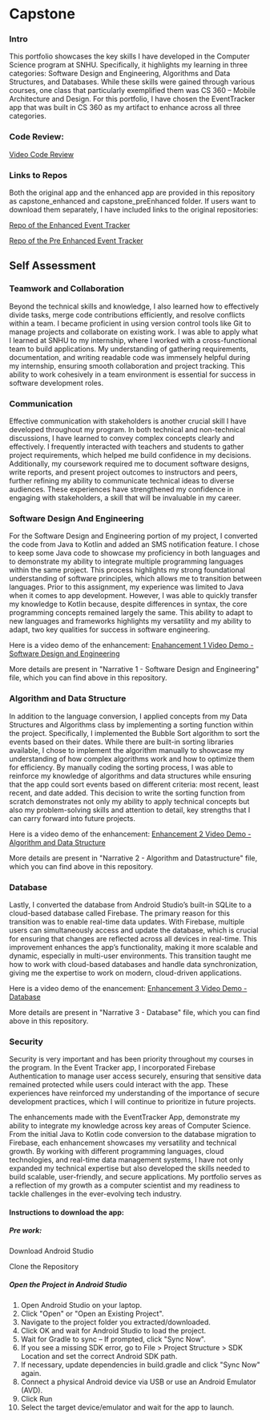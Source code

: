 

# Capstone

### Intro
This portfolio showcases the key skills I have developed in the Computer Science program at SNHU. Specifically, it highlights my learning in three categories: Software Design and Engineering, Algorithms and Data Structures, and Databases. While these skills were gained through various courses, one class that particularly exemplified them was CS 360 – Mobile Architecture and Design. For this portfolio, I have chosen the EventTracker app that was built in CS 360 as my artifact to enhance across all three categories. 

### Code Review:

[Video Code Review](https://www.youtube.com/watch?v=6ofyjGaGZMg)

### Links to Repos
Both the original app and the enhanced app are provided in this repository as capstone_enhanced and capstone_preEnhanced folder. If users want to download them separately, I have included links to the original repositories:

[Repo of the Enhanced Event Tracker](https://github.com/binayarimal/capstone)

[Repo of the Pre Enhanced Event Tracker](https://github.com/binayarimal/eventTracker)

## Self Assessment

### Teamwork and Collaboration
Beyond the technical skills and knowledge, I also learned how to effectively divide tasks, merge code contributions efficiently, and resolve conflicts within a team. I became proficient in using version control tools like Git to manage projects and collaborate on existing work. I was able to apply what I learned at SNHU to my internship, where I worked with a cross-functional team to build applications. My understanding of gathering requirements, documentation, and writing readable code was immensely helpful during my internship, ensuring smooth collaboration and project tracking. This ability to work cohesively in a team environment is essential for success in software development roles.

### Communication
Effective communication with stakeholders is another crucial skill I have developed throughout my program. In both technical and non-technical discussions, I have learned to convey complex concepts clearly and effectively. I frequently interacted with teachers and students to gather project requirements, which helped me build confidence in my decisions. Additionally, my coursework required me to document software designs, write reports, and present project outcomes to instructors and peers, further refining my ability to communicate technical ideas to diverse audiences. These experiences have strengthened my confidence in engaging with stakeholders, a skill that will be invaluable in my career.

### Software Design And Engineering
For the Software Design and Engineering portion of my project, I converted the code from Java to Kotlin and added an SMS notification feature. I chose to keep some Java code to showcase my proficiency in both languages and to demonstrate my ability to integrate multiple programming languages within the same project. This process highlights my strong foundational understanding of software principles, which allows me to transition between languages. Prior to this assignment, my experience was limited to Java when it comes to app development. However, I was able to quickly transfer my knowledge to Kotlin because, despite differences in syntax, the core programming concepts remained largely the same. This ability to adapt to new languages and frameworks highlights my versatility and my ability to adapt, two key qualities for success in software engineering.

Here is a video demo of the enhancement: [Enahancement 1 Video Demo - Software Design and Engineering](https://www.youtube.com/watch?v=Rv657tdYEnA)

More details are present in "Narrative 1 - Software Design and Engineering" file, which you can find above in this repository.

### Algorithm and Data Structure
In addition to the language conversion, I applied concepts from my Data Structures and Algorithms class by implementing a sorting function within the project. Specifically, I implemented the Bubble Sort algorithm to sort the events based on their dates. While there are built-in sorting libraries available, I chose to implement the algorithm manually to showcase my understanding of how complex algorithms work and how to optimize them for efficiency. By manually coding the sorting process, I was able to reinforce my knowledge of algorithms and data structures while ensuring that the app could sort events based on different criteria: most recent, least recent, and date added. This decision to write the sorting function from scratch demonstrates not only my ability to apply technical concepts but also my problem-solving skills and attention to detail, key strengths that I can carry forward into future projects.

Here is a video demo of the enhancement: [Enhancement 2 Video Demo - Algorithm and Data Structure](https://www.youtube.com/watch?v=Fg2B92pmaSA)

More details are present in "Narrative 2 - Algorithm and Datastructure" file, which you can find above in this repository.

### Database
Lastly, I converted the database from Android Studio’s built-in SQLite to a cloud-based database called Firebase. The primary reason for this transition was to enable real-time data updates. With Firebase, multiple users can simultaneously access and update the database, which is crucial for ensuring that changes are reflected across all devices in real-time. This improvement enhances the app’s functionality, making it more scalable and dynamic, especially in multi-user environments. This transition taught me how to work with cloud-based databases and handle data synchronization, giving me the expertise to work on modern, cloud-driven applications. 

Here is a video demo of the enancement: [Enhancement 3 Video Demo - Database](https://www.youtube.com/watch?v=nuiu8mVwNRE)

More details are present in "Narrative 3 - Database" file, which you can find above in this repository.

### Security
Security is very important and has been priority throughout my courses in the program. In the Event Tracker app, I incorporated Firebase Authentication to manage user access securely, ensuring that sensitive data remained protected while users could interact with the app. These experiences have reinforced my understanding of the importance of secure development practices, which I will continue to prioritize in future projects.

The enhancements made with the EventTracker App, demonstrate my ability to integrate my knowledge across key areas of Computer Science. From the initial Java to Kotlin code conversion to the database migration to Firebase, each enhancement showcases my versatility and technical growth. By working with different programming languages, cloud technologies, and real-time data management systems, I have not only expanded my technical expertise but also developed the skills needed to build scalable, user-friendly, and secure applications. My portfolio serves as a reflection of my growth as a computer scientist and my readiness to tackle challenges in the ever-evolving tech industry.

#### Instructions to download the app:
##### Pre work:
Download Android Studio

Clone the Repository

##### Open the Project in Android Studio
1.	Open Android Studio on your laptop.
2.	Click "Open" or "Open an Existing Project".
3.	Navigate to the project folder you extracted/downloaded.
4.	Click OK and wait for Android Studio to load the project. 
5.	Wait for Gradle to sync – If prompted, click "Sync Now".
6.	If you see a missing SDK error, go to File > Project Structure > SDK Location and set the correct Android SDK path.
7.	If necessary, update dependencies in build.gradle and click "Sync Now" again.
8.	Connect a physical Android device via USB or use an Android Emulator (AVD).
9.	Click Run
10.	Select the target device/emulator and wait for the app to launch.
